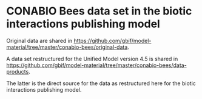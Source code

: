 # CONABIO Bees data set in the biotic interactions publishing model

Original data are shared in https://github.com/gbif/model-material/tree/master/conabio-bees/original-data.

A data set restructured for the Unified Model version 4.5 is shared in https://github.com/gbif/model-material/tree/master/conabio-bees/data-products.

The latter is the direct source for the data as restructured here for the biotic interactions publishing model.